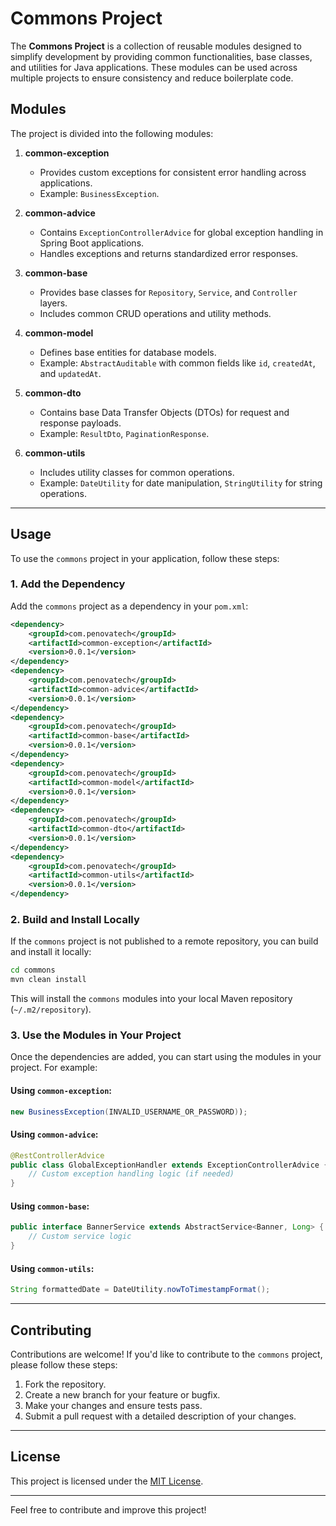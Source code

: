 # Commons Project

The **Commons Project** is a collection of reusable modules designed to simplify development by providing common functionalities, base classes, and utilities for Java applications. These modules can be used across multiple projects to ensure consistency and reduce boilerplate code.

## Modules

The project is divided into the following modules:

1. **common-exception**
   - Provides custom exceptions for consistent error handling across applications.
   - Example: `BusinessException`.

2. **common-advice**
   - Contains `ExceptionControllerAdvice` for global exception handling in Spring Boot applications.
   - Handles exceptions and returns standardized error responses.

3. **common-base**
   - Provides base classes for `Repository`, `Service`, and `Controller` layers.
   - Includes common CRUD operations and utility methods.

4. **common-model**
   - Defines base entities for database models.
   - Example: `AbstractAuditable` with common fields like `id`, `createdAt`, and `updatedAt`.

5. **common-dto**
   - Contains base Data Transfer Objects (DTOs) for request and response payloads.
   - Example: `ResultDto`, `PaginationResponse`.

6. **common-utils**
   - Includes utility classes for common operations.
   - Example: `DateUtility` for date manipulation, `StringUtility` for string operations.

---

## Usage

To use the `commons` project in your application, follow these steps:

### 1. Add the Dependency

Add the `commons` project as a dependency in your `pom.xml`:

```xml
<dependency>
    <groupId>com.penovatech</groupId>
    <artifactId>common-exception</artifactId>
    <version>0.0.1</version>
</dependency>
<dependency>
    <groupId>com.penovatech</groupId>
    <artifactId>common-advice</artifactId>
    <version>0.0.1</version>
</dependency>
<dependency>
    <groupId>com.penovatech</groupId>
    <artifactId>common-base</artifactId>
    <version>0.0.1</version>
</dependency>
<dependency>
    <groupId>com.penovatech</groupId>
    <artifactId>common-model</artifactId>
    <version>0.0.1</version>
</dependency>
<dependency>
    <groupId>com.penovatech</groupId>
    <artifactId>common-dto</artifactId>
    <version>0.0.1</version>
</dependency>
<dependency>
    <groupId>com.penovatech</groupId>
    <artifactId>common-utils</artifactId>
    <version>0.0.1</version>
</dependency>
```

### 2. Build and Install Locally

If the `commons` project is not published to a remote repository, you can build and install it locally:

```bash
cd commons
mvn clean install
```

This will install the `commons` modules into your local Maven repository (`~/.m2/repository`).

### 3. Use the Modules in Your Project

Once the dependencies are added, you can start using the modules in your project. For example:

#### Using `common-exception`:

```java
new BusinessException(INVALID_USERNAME_OR_PASSWORD));
```

#### Using `common-advice`:

```java
@RestControllerAdvice
public class GlobalExceptionHandler extends ExceptionControllerAdvice {
    // Custom exception handling logic (if needed)
}
```

#### Using `common-base`:

```java
public interface BannerService extends AbstractService<Banner, Long> {
    // Custom service logic
}
```

#### Using `common-utils`:

```java
String formattedDate = DateUtility.nowToTimestampFormat();
```

---

## Contributing

Contributions are welcome! If you'd like to contribute to the `commons` project, please follow these steps:

1. Fork the repository.
2. Create a new branch for your feature or bugfix.
3. Make your changes and ensure tests pass.
4. Submit a pull request with a detailed description of your changes.

---

## License

This project is licensed under the [MIT License](LICENSE).

---

Feel free to contribute and improve this project!
